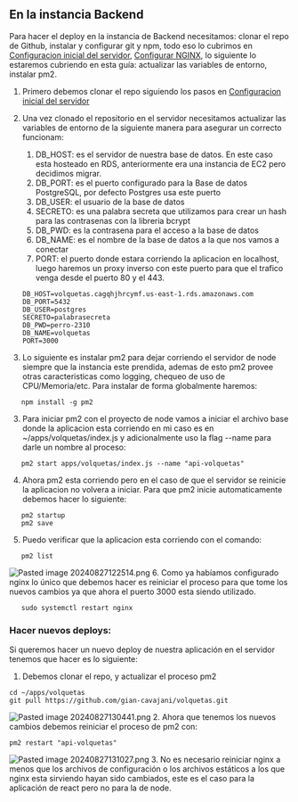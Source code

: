 ## En la instancia Backend

Para hacer el deploy en la instancia de Backend necesitamos: clonar el repo de Github, instalar y configurar git y npm, todo eso lo cubrimos en [Configuracion inicial del servidor](06-Configuracion-inicial-del-servidor.md 'wikilink'), [Configurar NGINX](07-Configurar-NGINX.md 'wikilink'), lo siguiente lo estaremos cubriendo en esta guía: actualizar las variables de entorno, instalar pm2.

1.  Primero debemos clonar el repo siguiendo los pasos en [ Configuracion inicial del servidor](06-Configuracion-inicial-del-servidor.md 'wikilink')
2.  Una vez clonado el repositorio en el servidor necesitamos actualizar las variables de entorno de la siguiente manera para asegurar un correcto funcionam:

    1.  DB_HOST: es el servidor de nuestra base de datos. En este caso esta hosteado en RDS, anteriormente era una instancia de EC2 pero decidimos migrar.
    2.  DB_PORT: es el puerto configurado para la Base de datos PostgreSQL, por defecto Postgres usa este puerto
    3.  DB_USER: el usuario de la base de datos
    4.  SECRETO: es una palabra secreta que utilizamos para crear un hash para las contrasenas con la libreria bcrypt
    5.  DB_PWD: es la contrasena para el acceso a la base de datos
    6.  DB_NAME: es el nombre de la base de datos a la que nos vamos a conectar
    7.  PORT: el puerto donde estara corriendo la aplicacion en localhost, luego haremos un proxy inverso con este puerto para que el trafico venga desde el puerto 80 y el 443.

    <!-- -->

        DB_HOST=volquetas.cagqhjhrcymf.us-east-1.rds.amazonaws.com
        DB_PORT=5432
        DB_USER=postgres
        SECRETO=palabrasecreta
        DB_PWD=perro-2310
        DB_NAME=volquetas
        PORT=3000

3.  Lo siguiente es instalar pm2 para dejar corriendo el servidor de node siempre que la instancia este prendida, ademas de esto pm2 provee otras caracteristicas como logging, chequeo de uso de CPU/Memoria/etc. Para instalar de forma globalmente haremos:

<!-- -->

       npm install -g pm2

3.  Para iniciar pm2 con el proyecto de node vamos a iniciar el archivo base donde la aplicacion esta corriendo en mi caso es en \~/apps/volquetas/index.js y adicionalmente uso la flag --name para darle un nombre al proceso:

<!-- -->

       pm2 start apps/volquetas/index.js --name "api-volquetas"

4.  Ahora pm2 esta corriendo pero en el caso de que el servidor se reinicie la aplicacion no volvera a iniciar. Para que pm2 inicie automaticamente debemos hacer lo siguiente:

<!-- -->

       pm2 startup
       pm2 save

5.  Puedo verificar que la aplicacion esta corriendo con el comando:

<!-- -->

       pm2 list

![Pasted image 20240827122514.png](../Deploy%20Backend/7c2ca9e08379657de50d1dcfadd6a1b2f03fba01.png 'wikilink') 6. Como ya habíamos configurado nginx lo único que debemos hacer es reiniciar el proceso para que tome los nuevos cambios ya que ahora el puerto 3000 esta siendo utilizado.

       sudo systemctl restart nginx

### Hacer nuevos deploys:

Si queremos hacer un nuevo deploy de nuestra aplicación en el servidor tenemos que hacer es lo siguiente:

1.  Debemos clonar el repo, y actualizar el proceso pm2

<!-- -->

    cd ~/apps/volquetas
    git pull https://github.com/gian-cavajani/volquetas.git

![Pasted image 20240827130441.png](../Deploy%20Backend/b1461aead48e5ab44f6edb35c09d325a89b5220d.png 'wikilink') 2. Ahora que tenemos los nuevos cambios debemos reiniciar el proceso de pm2 con:

    pm2 restart "api-volquetas"

![Pasted image 20240827131027.png](../Deploy%20Backend/940505a6ee3d09f0c21abb23551b663d9ce7efc5.png 'wikilink') 3. No es necesario reiniciar nginx a menos que los archivos de configuración o los archivos estáticos a los que nginx esta sirviendo hayan sido cambiados, este es el caso para la aplicación de react pero no para la de node.
